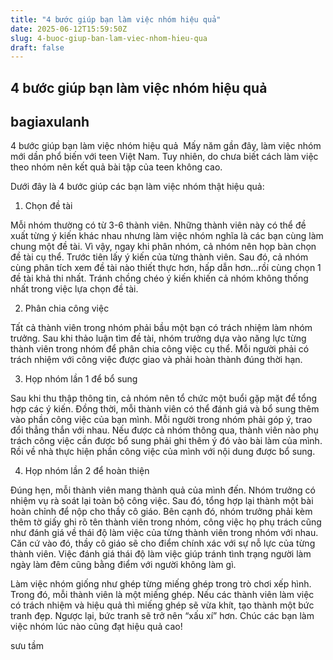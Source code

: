 ```yaml
---
title: "4 bước giúp bạn làm việc nhóm hiệu quả"
date: 2025-06-12T15:59:50Z
slug: 4-buoc-giup-ban-lam-viec-nhom-hieu-qua
draft: false
---
```


## 4 bước giúp bạn làm việc nhóm hiệu quả

## bagiaxulanh

4 bước giúp bạn làm việc nhóm hiệu quả
 ​ 
Mấy năm gần đây, làm việc nhóm mới dần phổ biến với teen Việt Nam. Tuy nhiên, do chưa biết cách làm việc theo nhóm nên kết quả bài tập của teen không cao. 


Dưới đây là 4 bước giúp các bạn làm việc nhóm thật hiệu quả: 


1. Chọn đề tài 

Mỗi nhóm thường có từ 3-6 thành viên. Những thành viên này có thể đề xuất từng ý kiến khác nhau nhưng làm việc nhóm nghĩa là các bạn cùng làm chung một đề tài. Vì vậy, ngay khi phân nhóm, cả nhóm nên họp bàn chọn đề tài cụ thể. Trước tiên lấy ý kiến của từng thành viên. Sau đó, cả nhóm cùng phân tích xem đề tài nào thiết thực hơn, hấp dẫn hơn…rồi cùng chọn 1 đề tài khả thi nhất. Tránh chồng chéo ý kiến khiến cả nhóm không thống nhất trong việc lựa chọn đề tài. 


2. Phân chia công việc 

Tất cả thành viên trong nhóm phải bầu một bạn có trách nhiệm làm nhóm trưởng. Sau khi thảo luận tìm đề tài, nhóm trưởng dựa vào năng lực từng thành viên trong nhóm để phân chia công việc cụ thể. Mỗi người phải có trách nhiệm với công việc được giao và phải hoàn thành đúng thời hạn. 


3. Họp nhóm lần 1 để bổ sung 

Sau khi thu thập thông tin, cả nhóm nên tổ chức một buổi gặp mặt để tổng hợp các ý kiến. Đồng thời, mỗi thành viên có thể đánh giá và bổ sung thêm vào phần công việc của bạn mình. Mỗi người trong nhóm phải góp ý, trao đổi thẳng thắn với nhau. Nếu được cả nhóm thông qua, thành viên nào phụ trách công việc cần được bổ sung phải ghi thêm ý đó vào bài làm của mình. Rồi về nhà thực hiện phần công việc của mình với nội dung được bổ sung. 


4. Họp nhóm lần 2 để hoàn thiện 

Đúng hẹn, mỗi thành viên mang thành quả của mình đến. Nhóm trưởng có nhiệm vụ rà soát lại toàn bộ công việc. Sau đó, tổng hợp lại thành một bài hoàn chỉnh để nộp cho thầy cô giáo. Bên cạnh đó, nhóm trưởng phải kèm thêm tờ giấy ghi rõ tên thành viên trong nhóm, công việc họ phụ trách cũng như đánh giá về thái độ làm việc của từng thành viên trong nhóm với nhau. Căn cứ vào đó, thầy cô giáo sẽ cho điểm chính xác với sự nỗ lực của từng thành viên. Việc đánh giá thái độ làm việc giúp tránh tình trạng người làm ngày làm đêm cũng bằng điểm với người không làm gì. 


Làm việc nhóm giống như ghép từng miếng ghép trong trò chơi xếp hình. Trong đó, mỗi thành viên là một miếng ghép. Nếu các thành viên làm việc có trách nhiệm và hiệu quả thì miếng ghép sẽ vừa khít, tạo thành một bức tranh đẹp. Ngược lại, bức tranh sẽ trở nên “xấu xí” hơn. Chúc các bạn làm việc nhóm lúc nào cũng đạt hiệu quả cao!​

 sưu tầm ​